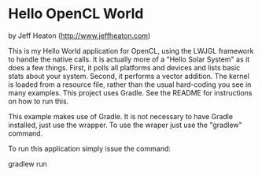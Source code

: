 Hello OpenCL World
==================
by Jeff Heaton (http://www.jeffheaton.com)

This is my Hello World application for OpenCL, using the LWJGL framework to handle the native calls.
It is actually more of a "Hello Solar System" as it does a few things.  First, it polls all platforms
and devices and lists basic stats about your system.  Second, it performs a vector addition.  The kernel
is loaded from a resource file, rather than the usual hard-coding you see in many examples.  This project
uses Gradle.  See the README for instructions on how to run this.

This example makes use of Gradle.  It is not necessary to have Gradle installed, just use the wrapper.
To use the wraper just use the "gradlew" command.


To run this application simply issue the command:

gradlew run

